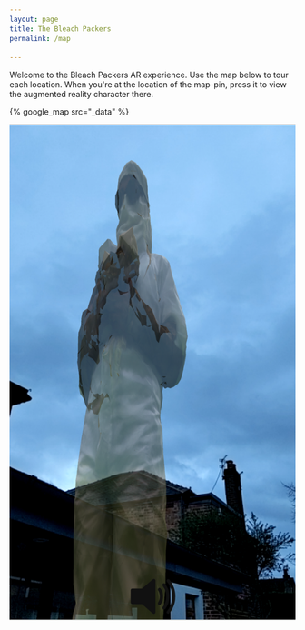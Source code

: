 ```yaml
---
layout: page
title: The Bleach Packers
permalink: /map

---
```

Welcome to the Bleach Packers AR experience. Use the map below to tour each location. 
When you're at the location of the map-pin, press it to view the augmented reality character there.

{% google_map src="_data" %}

![max_pic](./ar.png)